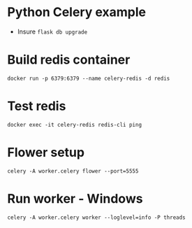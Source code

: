 # Python Celery example
- Insure `flask db upgrade`
# Build redis container
```shell
docker run -p 6379:6379 --name celery-redis -d redis
```
# Test redis
```shell
docker exec -it celery-redis redis-cli ping
```
# Flower setup 
```shell
celery -A worker.celery flower --port=5555
```
# Run worker - Windows
```shell
celery -A worker.celery worker --loglevel=info -P threads
```